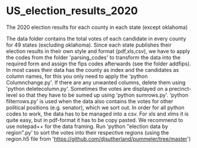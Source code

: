 # US_election_results_2020
The 2020 election results for each county in each state (except oklahoma)

The data folder contains the total votes of each candidate in every county for 49 states (excluding oklahoma). 
Since each state publishes their election results in their own style and format (pdf,xls,csv), we have to apply the codes from the folder 'parsing_codes' to transform the data into the required form and assign the fips codes afterwards (see the folder addfips).
In most cases their data has the county as index and the candidates as column names, for this you only need to apply the 'python Columnchange.py'. 
If there are any unwanted columns, delete them using 'python deletecolumn.py'. Sometimes the votes are displayed on a precinct-level so that they have to be sumed up using 'python sumrows.py'.
'python filterrows.py' is used when the data also contains the votes for other political positions (e.g. senator), which we sort out.
In order for all python codes to work, the data has to be managed into a csv. For xls and xlms it is quite easy, but in pdf-format it has to be copy pasted. We recommend to use notepad++ for the data framing.
Run 'python "election data by region".py' to sort the votes into their respective regions (using the region.h5 file from 'https://github.com/djsutherland/pummeler/tree/master')
